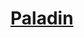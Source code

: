 ﻿---
!LinkItem
Link: paladin_hd.md
NameLink: <!--NameLink-->[Paladin](hd_paladin.md)<!--/NameLink-->
Id: classes_hd.md#paladin
ParentLink: classes_hd.md#classes
Name: Paladin
ParentName: Classes
AltName: '[Paladin](#)'
Attributes:
  NameLink: '[Paladin](hd_paladin.md)'
  Markdown: >+
    ## <!--NameLink-->[Paladin](hd_paladin.md)<!--/NameLink-->


    - AltName: <!--AltName-->[Paladin](#)<!--/AltName-->

  AltName: '[Paladin](#)'
AttributesDictionary: >+
  NameLink: '[Paladin](hd_paladin.md)'

  Markdown: >+

    ## <!--NameLink-->[Paladin](hd_paladin.md)<!--/NameLink-->





    - AltName: <!--AltName-->[Paladin](#)<!--/AltName-->



  AltName: '[Paladin](#)'

---




# [Paladin](hd_paladin.md)



